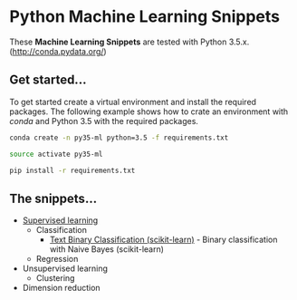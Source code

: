 # Python Machine Learning Snippets
These __Machine Learning Snippets__ are tested with Python 3.5.x. (http://conda.pydata.org/)

## Get started...
To get started create a virtual environment and install the required packages. 
The following example shows how to crate an environment with _conda_ and Python 3.5 with
the required packages.

```bash
conda create -n py35-ml python=3.5 -f requirements.txt

source activate py35-ml

pip install -r requirements.txt
``` 

## The snippets...


- [Supervised learning](supervised)
    - Classification
        - [Text Binary Classification (scikit-learn)](supervised/text_binary_classification) - Binary classification with Naive Bayes (scikit-learn)
    - Regression
- Unsupervised learning
    - Clustering
- Dimension reduction
